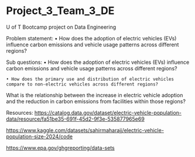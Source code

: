 # Project_3_Team_3_DE
U of T Bootcamp project on Data Engineering

Problem statement: 
	• How does the adoption of electric vehicles (EVs) influence carbon emissions and vehicle usage patterns across different regions?

Sub questions:
	• How does the adoption of electric vehicles (EVs) influence carbon emissions and vehicle usage patterns across different regions?

	• How does the primary use and distribution of electric vehicles compare to non-electric vehicles across different regions?

What is the relationship between the increase in electric vehicle adoption and the reduction in carbon emissions from facilities within those regions?


Resources:
https://catalog.data.gov/dataset/electric-vehicle-population-data/resource/fa51be35-691f-45d2-9f3e-535877965e69


https://www.kaggle.com/datasets/sahirmaharajj/electric-vehicle-population-size-2024/code


https://www.epa.gov/ghgreporting/data-sets
